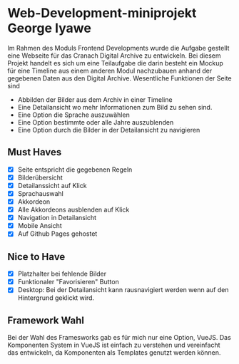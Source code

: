 # Web-Development-miniprojekt George Iyawe 

Im Rahmen des Moduls Frontend Developments wurde die Aufgabe gestellt eine Webseite für das Cranach Digital Archive zu entwickeln. Bei diesem Projekt handelt es sich um eine Teilaufgabe die darin besteht ein Mockup für eine Timeline aus einem anderen Modul nachzubauen anhand der gegebenen Daten aus den Digital Archive. Wesentliche Funktionen der Seite sind
- Abbilden der Bilder aus dem Archiv in einer Timeline 
- Eine Detailansicht wo mehr Informationen zum Bild zu sehen sind. 
- Eine Option die Sprache auszuwählen 
- Eine Option bestimmte oder alle Jahre auszublenden
- Eine Option durch die Bilder in der Detailansicht zu navigieren

## Must Haves 
  - [X] Seite entspricht die gegebenen Regeln
  - [X] Bilderübersicht
  - [X] Detailanssicht auf Klick
  - [X] Sprachauswahl
  - [X] Akkordeon
  - [X] Alle Akkordeons ausblenden auf Klick
  - [X] Navigation in Detailansicht
  - [X] Mobile Ansicht
  - [X] Auf Github Pages gehostet
  
  ## Nice to Have
  
  - [X] Platzhalter bei fehlende Bilder 
  - [X] Funktionaler "Favorisieren" Button
  - [X] Desktop: Bei der Detailansicht kann rausnavigiert werden wenn auf den Hintergrund geklickt wird.
  
  ## Framework Wahl 
  Bei der Wahl des Framesworks gab es für mich nur eine Option, VueJS. Das Komponenten System in VueJS ist einfach zu verstehen und vereinfacht das entwickeln, da Komponenten als Templates genutzt werden können.
